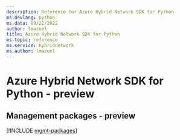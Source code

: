 ```yaml
---
description: Reference for Azure Hybrid Network SDK for Python
ms.devlang: python
ms.data: 09/21/2022
author: lmazuel
title: Azure Hybrid Network SDK for Python
ms.topic: reference
ms.service: hybridnetwork
ms.author: lmazuel
---
```

# Azure Hybrid Network SDK for Python - preview

## Management packages - preview
[!INCLUDE [mgmt-packages](hybrid-network-mgmt-index.md)]
